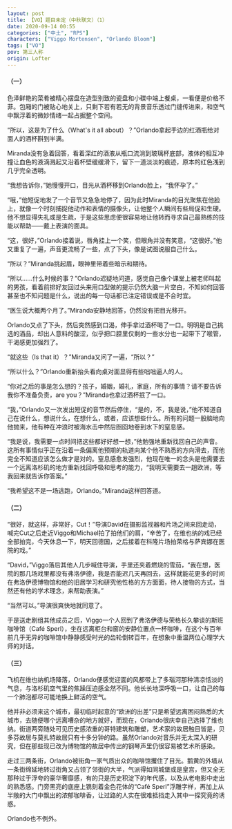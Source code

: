 ```yaml
---
layout: post
title: 【VO】题目未定（中秋联文）（1）
date: 2020-09-14 00:55
categories: ["中土", "RPS"]
characters: ["Viggo Mortensen", "Orlando Bloom"]
tags: ["VO"]
pov: 第三人称
origin: Lofter
---
```


#### （一）

色泽鲜艳的菜肴被精心摆盘在造型别致的瓷盘和小碟中端上餐桌，一看便是价格不菲。包厢的门被贴心地关上，只剩下若有若无的背景音乐透过门缝传进来，和空气中飘浮着的微妙情绪一起占据整个空间。

“所以，这是为了什么（What's it all about）？”Orlando拿起手边的红酒瓶给对面人的酒杯斟到半满。

Miranda没有急着回答，看着深红的酒液从瓶口流淌到玻璃杯底部，液体的相互冲撞让血色的液滴溅起又沿着杯壁缓缓滑下，留下一道淡淡的痕迹，原本的红色浅到几乎完全透明。

“我想告诉你，”她慢慢开口，目光从酒杯移到Orlando脸上，“我怀孕了。”

“哦，”他短促地发了一个音节又急急地停了，因为此时Miranda的目光聚焦在他脸上，就像一个时刻捕捉他动作和表情的摄像头，让他整个人瞬间有些局促和生硬。他不想显得失礼或是生疏，于是这些思虑便很容易地让他转而寻求自己最熟练的技能以帮助——戴上表演的面具。

“这，很好，”Orlando接着说，唇角挂上一个笑，但眼角并没有笑意，“这很好。”他又重复了一遍，声音更流畅了一些，点了下头，像是试图说服自己什么。

“所以？”Miranda挑起眉，眼神里带着些暗示和期待。

“所以……什么时候的事？”Orlando迟疑地问道，感觉自己像个课堂上被老师叫起的男孩，看着前排好友回过头来用口型做的提示仍然大脑一片空白，不知如何回答甚至也不知问题是什么，说出的每一句话都已注定错误或是不合时宜。

“医生说大概两个月了。”Miranda安静地回答，仍然没有把目光移开。

Orlando又点了下头，然后突然感到口渴，伸手拿过酒杯喝了一口。明明是自己挑选的酒品，却出人意料的酸涩，似乎把口腔里仅剩的一些水分也一起带下了喉管，干渴感更加强烈了。

“就这些（Is that it）？”Miranda又问了一遍，“所以？”

“所以什么？”Orlando重新抬头看向桌对面显得有些咄咄逼人的人。

“你对之后的事是怎么想的？孩子，婚姻，婚礼，家庭，所有的事情？请不要告诉我你不准备负责，are you？”Miranda也拿过酒杯抿了一口。

“我，”Orlando又一次发出短促的音节然后停住，“是的，不，我是说，”他不知道自己在说什么，想说什么，在想什么，或者，应该想些什么。所有的问题一股脑地向他抛来，他有种在冲浪时被海水击中然后囫囵地卷到水下的窒息感。

“我是说，我需要一点时间把这些都好好想一想，”他勉强地重新找回自己的声音。这所有事情似乎正在沿着一条偏离他预期的轨道向某个他不熟悉的方向滑去，而他完全不知道应该怎么做才是对的。窒息感愈发强烈，他现在唯一的念头是他需要去一个远离洛杉矶的地方重新找回呼吸和思考的能力，“我明天需要去一趟欧洲，等我回来就告诉你答案。”

“我希望这不是一场逃跑，Orlando。”Miranda这样回答道。

#### （二）

“很好，就这样，非常好，Cut！”导演David在摄影监视器和片场之间来回走动，喊完Cut之后走近Viggo和Michael拍了拍他们的肩，“辛苦了，在维也纳的戏已经全部拍完，今天休息一下，明天回德国，之后接着在科隆片场拍荣格与萨宾娜在医院的戏。”

“David，”Viggo落后其他人几步喊住导演，手里还夹着燃烧的雪茄，“我在想，医院的那几场戏里都没有弗洛伊德，我是否能迟几天再回去，这样就能花更多的时间在弗洛伊德博物馆和他的旧居学习和研究他性格的方方面面，待人接物的方式，当然还有他的学术理念，来帮助表演。”

“当然可以。”导演很爽快地就同意了。

于是送走剧组其他成员之后，Viggo一个人回到了弗洛伊德与荣格长久攀谈的斯班咖啡馆（Café Sperl），坐在远离柜台和窗的安静位置点一杯咖啡，在这个与百年前几乎无异的咖啡馆中静静感受时光的齿轮倒转百年，在想象中重温两位心理学大师的对话。

#### （三）

飞机在维也纳机场降落，Orlando便感觉迎面的风都带上了多瑙河那种清凉恬淡的气息，与洛杉矶空气里的焦躁压迫感全然不同。他长长地深呼吸一口，让自己的每一个肺泡都尽可能地换上鲜活的空气。

他并非必须来这个城市，最初临时起意的“欧洲的出差”只是希望远离困闷熟悉的大城市，去随便哪个远离嘈杂的地方就好，而现在，Orlando很庆幸自己选择了维也纳。街道两旁随处可见历史感浓重的哥特建筑和雕塑，艺术家的故居触目皆是，贝多芬故居与莫扎特故居只有十多分钟的路。虽然Orlando对音乐并无太深入的研究，但在那些现已改为博物馆的故居中传出的钢琴声里仍很容易被艺术所感染。

走过三两条街，Orlando被街角一家气质出众的咖啡馆攫住了目光。鹅黄的外墙从一条街绵延地转过街角又占领了邻街的大半，气派得如同城堡或是皇宫，但又全无那种过于浮夸的豪华奢靡感，有的只是历史积淀下的年代感，以及从老电影中走出的熟悉感。门旁黑亮的底座上镌刻着金色花体的“Café Sperl”浮雕字样，再加上从半敞的大门中飘出的浓郁咖啡香，让过路的人实在很难抵挡走入其中一探究竟的诱惑。

Orlando也不例外。